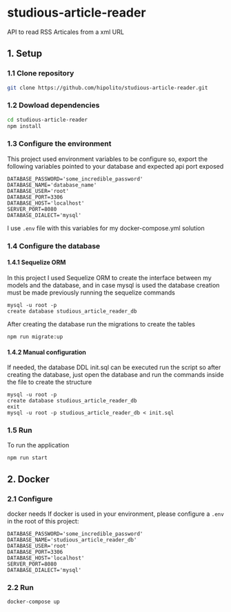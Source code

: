 # studious-article-reader

API to read RSS Articales from a xml URL

## 1. Setup

### 1.1 Clone repository

```bash
git clone https://github.com/hipolito/studious-article-reader.git
```

### 1.2 Dowload dependencies

```bash
cd studious-article-reader
npm install
```

### 1.3 Configure the environment

This project used environment variables to be configure so, export the following variables pointed to your database and expected api port exposed
```
DATABASE_PASSWORD='some_incredible_password'
DATABASE_NAME='database_name'
DATABASE_USER='root'
DATABASE_PORT=3306
DATABASE_HOST='localhost'
SERVER_PORT=8080
DATABASE_DIALECT='mysql'
```

I use ``.env`` file with this variables for my docker-compose.yml solution

### 1.4 Configure the database

#### 1.4.1 Sequelize ORM

In this project I used Sequelize ORM to create the interface between my models and the database, and in case mysql is used the database creation must be made previously running the sequelize commands

```
mysql -u root -p
create database studious_article_reader_db
```

After creating the database run the migrations to create the tables

```
npm run migrate:up
```

#### 1.4.2 Manual configuration

If needed, the database DDL init.sql can be executed run the script so after creating the database, just open the database and run the commands inside the file to create the structure

```
mysql -u root -p
create database studious_article_reader_db
exit
mysql -u root -p studious_article_reader_db < init.sql
```

### 1.5 Run
To run the application 

```
npm run start
```

## 2. Docker

### 2.1 Configure
docker needs
If docker is used in your environment, please configure a ``.env`` in the root of this project:

```
DATABASE_PASSWORD='some_incredible_password'
DATABASE_NAME='studious_article_reader_db'
DATABASE_USER='root'
DATABASE_PORT=3306
DATABASE_HOST='localhost'
SERVER_PORT=8080
DATABASE_DIALECT='mysql'
```

### 2.2 Run
```
docker-compose up
```
